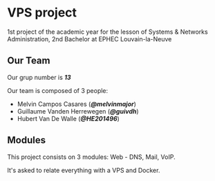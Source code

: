 # VPS project

1st project of the academic year for the lesson of Systems & Networks Administration, 2nd Bachelor at EPHEC Louvain-la-Neuve

## Our Team

Our grup number is _**13**_

Our team is composed of 3 people:

- Melvin Campos Casares (_**@melvinmajor**_)
- Guillaume Vanden Herrewegen (_**@guivdh**_)
- Hubert Van De Walle (_**@HE201496**_)

## Modules

This project consists on 3 modules: Web - DNS, Mail, VoIP.

It's asked to relate everything with a VPS and Docker.
